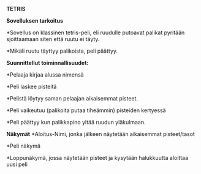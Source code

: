 **TETRIS**

**Sovelluksen tarkoitus**

*Sovellus on klassinen tetris-peli, eli ruudulle putoavat palikat pyritään sjoittaamaan siten että ruutu ei täyty. 

*Mikäli ruutu täyttyy palikoista, peli päättyy.

**Suunnittellut toiminnallisuudet:**

*Pelaaja kirjaa alussa nimensä

*Peli laskee pisteitä

*Pelistä löytyy saman pelaajan aikaisemmat pisteet.

*Peli vaikeutuu (palikoita putaa tiheämmin) pisteiden kertyessä

*Peli päättyy kun palikkapino yltää ruudun yläkulmaan.

**Näkymät**
*Aloitus-Nimi, jonka jälkeen näytetään aikaisemmat pisteet/tasot

*Peli näkymä

*Loppunäkymä, jossa näytetään pisteet ja kysytään halukkuutta aloittaa uusi peli
